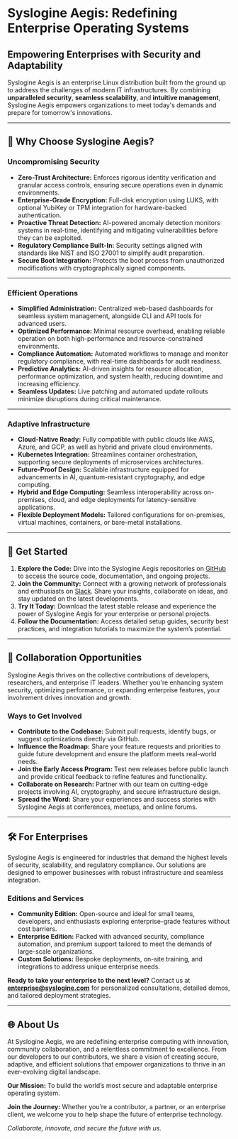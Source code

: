 # Syslogine Aegis: Redefining Enterprise Operating Systems  

## **Empowering Enterprises with Security and Adaptability**  

Syslogine Aegis is an enterprise Linux distribution built from the ground up to address the challenges of modern IT infrastructures. By combining **unparalleled security**, **seamless scalability**, and **intuitive management**, Syslogine Aegis empowers organizations to meet today's demands and prepare for tomorrow's innovations.  

---

## 🌟 **Why Choose Syslogine Aegis?**  

### **Uncompromising Security**  
- **Zero-Trust Architecture:** Enforces rigorous identity verification and granular access controls, ensuring secure operations even in dynamic environments.  
- **Enterprise-Grade Encryption:** Full-disk encryption using LUKS, with optional YubiKey or TPM integration for hardware-backed authentication.  
- **Proactive Threat Detection:** AI-powered anomaly detection monitors systems in real-time, identifying and mitigating vulnerabilities before they can be exploited.  
- **Regulatory Compliance Built-In:** Security settings aligned with standards like NIST and ISO 27001 to simplify audit preparation.  
- **Secure Boot Integration:** Protects the boot process from unauthorized modifications with cryptographically signed components.

---

### **Efficient Operations**  
- **Simplified Administration:** Centralized web-based dashboards for seamless system management, alongside CLI and API tools for advanced users.  
- **Optimized Performance:** Minimal resource overhead, enabling reliable operation on both high-performance and resource-constrained environments.  
- **Compliance Automation:** Automated workflows to manage and monitor regulatory compliance, with real-time dashboards for audit readiness.  
- **Predictive Analytics:** AI-driven insights for resource allocation, performance optimization, and system health, reducing downtime and increasing efficiency.  
- **Seamless Updates:** Live patching and automated update rollouts minimize disruptions during critical maintenance.

---

### **Adaptive Infrastructure**  
- **Cloud-Native Ready:** Fully compatible with public clouds like AWS, Azure, and GCP, as well as hybrid and private cloud environments.  
- **Kubernetes Integration:** Streamlines container orchestration, supporting secure deployments of microservices architectures.  
- **Future-Proof Design:** Scalable infrastructure equipped for advancements in AI, quantum-resistant cryptography, and edge computing.  
- **Hybrid and Edge Computing:** Seamless interoperability across on-premises, cloud, and edge deployments for latency-sensitive applications.  
- **Flexible Deployment Models:** Tailored configurations for on-premises, virtual machines, containers, or bare-metal installations.

---

## 🚀 **Get Started**  

1. **Explore the Code:** Dive into the Syslogine Aegis repositories on [GitHub](https://github.com/syslogine/aegis) to access the source code, documentation, and ongoing projects.  
2. **Join the Community:** Connect with a growing network of professionals and enthusiasts on [Slack](https://syslogine-community.slack.com). Share your insights, collaborate on ideas, and stay updated on the latest developments.  
3. **Try It Today:** Download the latest stable release and experience the power of Syslogine Aegis for your enterprise or personal projects.  
4. **Follow the Documentation:** Access detailed setup guides, security best practices, and integration tutorials to maximize the system’s potential.  

---

## 🤝 **Collaboration Opportunities**  

Syslogine Aegis thrives on the collective contributions of developers, researchers, and enterprise IT leaders. Whether you're enhancing system security, optimizing performance, or expanding enterprise features, your involvement drives innovation and growth.  

### Ways to Get Involved  
- **Contribute to the Codebase:** Submit pull requests, identify bugs, or suggest optimizations directly via GitHub.  
- **Influence the Roadmap:** Share your feature requests and priorities to guide future development and ensure the platform meets real-world needs.  
- **Join the Early Access Program:** Test new releases before public launch and provide critical feedback to refine features and functionality.  
- **Collaborate on Research:** Partner with our team on cutting-edge projects involving AI, cryptography, and secure infrastructure design.  
- **Spread the Word:** Share your experiences and success stories with Syslogine Aegis at conferences, meetups, and online forums.

---

## 🛠️ **For Enterprises**  

Syslogine Aegis is engineered for industries that demand the highest levels of security, scalability, and regulatory compliance. Our solutions are designed to empower businesses with robust infrastructure and seamless integration.  

### Editions and Services  
- **Community Edition:** Open-source and ideal for small teams, developers, and enthusiasts exploring enterprise-grade features without cost barriers.  
- **Enterprise Edition:** Packed with advanced security, compliance automation, and premium support tailored to meet the demands of large-scale organizations.  
- **Custom Solutions:** Bespoke deployments, on-site training, and integrations to address unique enterprise needs.  

**Ready to take your enterprise to the next level?** Contact us at **[enterprise@syslogine.com](mailto:enterprise@syslogine.com)** for personalized consultations, detailed demos, and tailored deployment strategies.  

---

## 🌐 **About Us**  

At Syslogine Aegis, we are redefining enterprise computing with innovation, community collaboration, and a relentless commitment to excellence. From our developers to our contributors, we share a vision of creating secure, adaptive, and efficient solutions that empower organizations to thrive in an ever-evolving digital landscape.  

**Our Mission:** To build the world’s most secure and adaptable enterprise operating system.  

**Join the Journey:** Whether you’re a contributor, a partner, or an enterprise client, we welcome you to help shape the future of enterprise technology.  

*Collaborate, innovate, and secure the future with us.*